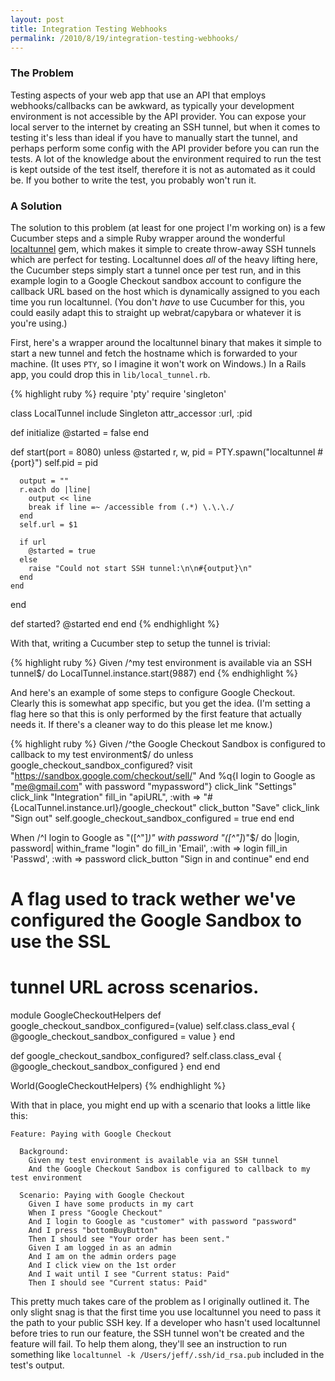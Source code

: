 ```yaml
---
layout: post
title: Integration Testing Webhooks
permalink: /2010/8/19/integration-testing-webhooks/
---
```

### The Problem
Testing aspects of your web app that use an API that employs webhooks/callbacks can be awkward, as typically your development environment is not accessible by the API provider. You can expose your local server to the internet by creating an SSH tunnel, but when it comes to testing it's less than ideal if you have to manually start the tunnel, and perhaps perform some config with the API provider before you can run the tests. A lot of the knowledge about the environment required to run the test is kept outside of the test itself, therefore it is not as automated as it could be. If you bother to write the test, you probably won't run it.

### A Solution
The solution to this problem (at least for one project I'm working on) is a few Cucumber steps and a simple Ruby wrapper around the wonderful [localtunnel](http://github.com/progrium/localtunnel) gem, which makes it simple to create throw-away SSH tunnels which are perfect for testing. Localtunnel does _all_ of the heavy lifting here, the Cucumber steps simply start a tunnel once per test run, and in this example login to a Google Checkout sandbox account to configure the callback URL based on the host which is dynamically assigned to you each time you run localtunnel. (You don't _have_ to use Cucumber for this, you could easily adapt this to straight up webrat/capybara or whatever it is you're using.)

First, here's a wrapper around the localtunnel binary that makes it simple to start a new tunnel and fetch the hostname which is forwarded to your machine. (It uses `PTY`, so I imagine it won't work on Windows.) In a Rails app, you could drop this in `lib/local_tunnel.rb`.

{% highlight ruby %}
require 'pty'
require 'singleton'

class LocalTunnel
  include Singleton
  attr_accessor :url, :pid

  def initialize
    @started = false
  end

  def start(port = 8080)
    unless @started
      r, w, pid = PTY.spawn("localtunnel #{port}")
      self.pid = pid

      output = ""
      r.each do |line|
        output << line
        break if line =~ /accessible from (.*) \.\.\./
      end
      self.url = $1

      if url
        @started = true
      else
        raise "Could not start SSH tunnel:\n\n#{output}\n"
      end
    end
  end

  def started?
    @started
  end
end
{% endhighlight %}

With that, writing a Cucumber step to setup the tunnel is trivial:

{% highlight ruby %}
Given /^my test environment is available via an SSH tunnel$/ do
  LocalTunnel.instance.start(9887)
end
{% endhighlight %}

And here's an example of some steps to configure Google Checkout. Clearly this is somewhat app specific, but you get the idea. (I'm setting a flag here so that this is only performed by the first feature that actually needs it. If there's a cleaner way to do this please let me know.)

{% highlight ruby %}
Given /^the Google Checkout Sandbox is configured to callback to my test environment$/ do
  unless google_checkout_sandbox_configured?
    visit "https://sandbox.google.com/checkout/sell/"
    And %q{I login to Google as "me@gmail.com" with password "mypassword"}
    click_link "Settings"
    click_link "Integration"
    fill_in "apiURL", :with => "#{LocalTunnel.instance.url}/google_checkout"
    click_button "Save"
    click_link "Sign out"
    self.google_checkout_sandbox_configured = true
  end
end

When /^I login to Google as "([^\"]*)" with password "([^\"]*)"$/ do |login, password|
  within_frame "login" do
    fill_in 'Email', :with => login
    fill_in 'Passwd', :with => password
    click_button "Sign in and continue"
  end
end

# A flag used to track wether we've configured the Google Sandbox to use the SSL
# tunnel URL across scenarios.
module GoogleCheckoutHelpers
  def google_checkout_sandbox_configured=(value)
    self.class.class_eval { @google_checkout_sandbox_configured = value }
  end

  def google_checkout_sandbox_configured?
    self.class.class_eval { @google_checkout_sandbox_configured }
  end
end

World(GoogleCheckoutHelpers)
{% endhighlight %}

With that in place, you might end up with a scenario that looks a little like this:

    Feature: Paying with Google Checkout

      Background:
        Given my test environment is available via an SSH tunnel
        And the Google Checkout Sandbox is configured to callback to my test environment

      Scenario: Paying with Google Checkout
        Given I have some products in my cart
        When I press "Google Checkout"
        And I login to Google as "customer" with password "password"
        And I press "bottomBuyButton"
        Then I should see "Your order has been sent."
        Given I am logged in as an admin
        And I am on the admin orders page
        And I click view on the 1st order
        And I wait until I see "Current status: Paid"
        Then I should see "Current status: Paid"

This pretty much takes care of the problem as I originally outlined it. The only slight snag is that the first time you use localtunnel you need to pass it the path to your public SSH key. If a developer who hasn't used localtunnel before tries to run our feature, the SSH tunnel won't be created and the feature will fail. To help them along, they'll see an instruction to run something like `localtunnel -k /Users/jeff/.ssh/id_rsa.pub` included in the test's output.